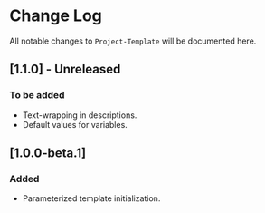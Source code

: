 # Change Log
All notable changes to `Project-Template` will be documented here.

## [1.1.0] - Unreleased

### To be added
- Text-wrapping in descriptions.
- Default values for variables.

## [1.0.0-beta.1]

### Added
- Parameterized template initialization.